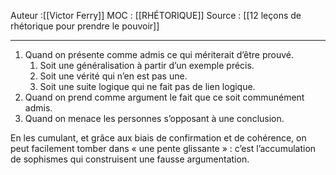 
Auteur :[[Victor Ferry]]
MOC : [[RHÉTORIQUE]]
Source : [[12 leçons de rhétorique pour prendre le pouvoir]]
***

1. Quand on présente comme admis ce qui mériterait d’être prouvé.
	1. Soit une généralisation à partir d’un exemple précis.
	2. Soit une vérité qui n’en est pas une.
	3. Soit une suite logique qui ne fait pas de lien logique.
2. Quand on prend comme argument le fait que ce soit communément admis.
3. Quand on menace les personnes s’opposant à une conclusion.

En les cumulant, et grâce aux biais de confirmation et de cohérence, on peut facilement tomber dans « une pente glissante » : c’est l’accumulation de sophismes qui construisent une fausse argumentation.